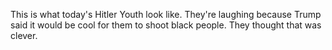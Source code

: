 This is what today's Hitler Youth look like. They're laughing because Trump said it would be cool for them to shoot black people. They thought that was clever.   
